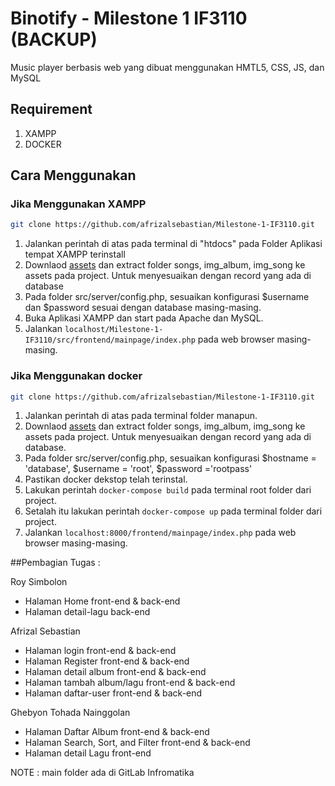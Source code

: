 # Binotify - Milestone 1 IF3110 (BACKUP)
Music player berbasis web yang dibuat menggunakan HMTL5, CSS, JS, dan MySQL


## Requirement
1. XAMPP
2. DOCKER

## Cara Menggunakan
### Jika Menggunakan XAMPP
```sh 
git clone https://github.com/afrizalsebastian/Milestone-1-IF3110.git
```
1. Jalankan perintah di atas pada terminal di "htdocs" pada Folder Aplikasi tempat XAMPP terinstall
2. Downlaod [assets](https://drive.google.com/drive/folders/18-64OG7wJp76dd4loc3dVR_Fl4P2TPIF?usp=sharing) dan extract folder songs, img_album, img_song ke assets pada project. Untuk menyesuaikan dengan record yang ada di database
3. Pada folder src/server/config.php, sesuaikan konfigurasi $username dan $password sesuai dengan database masing-masing.
4. Buka Aplikasi XAMPP dan start pada Apache dan MySQL.
5. Jalankan ```localhost/Milestone-1-IF3110/src/frontend/mainpage/index.php``` pada web browser masing-masing.

### Jika Menggunakan docker
```sh 
git clone https://github.com/afrizalsebastian/Milestone-1-IF3110.git
```
1. Jalankan perintah di atas pada terminal folder manapun.
2. Downlaod [assets](https://drive.google.com/drive/folders/18-64OG7wJp76dd4loc3dVR_Fl4P2TPIF?usp=sharing) dan extract folder songs, img_album, img_song ke assets pada project. Untuk menyesuaikan dengan record yang ada di database.
3. Pada folder src/server/config.php, sesuaikan konfigurasi $hostname = 'database', $username = 'root', $password ='rootpass'
4. Pastikan docker dekstop telah terinstal.
5. Lakukan perintah ```docker-compose build``` pada terminal root folder dari project.
6. Setalah itu lakukan perintah ```docker-compose up``` pada terminal folder dari project.
7. Jalankan ```localhost:8000/frontend/mainpage/index.php``` pada web browser masing-masing.

##Pembagian Tugas :

Roy Simbolon
- Halaman Home front-end & back-end
- Halaman detail-lagu back-end


Afrizal Sebastian
- Halaman login front-end & back-end
- Halaman Register front-end & back-end
- Halaman detail album front-end & back-end
- Halaman tambah album/lagu front-end & back-end
- Halaman daftar-user front-end & back-end


Ghebyon Tohada Nainggolan
- Halaman Daftar Album front-end & back-end
- Halaman Search, Sort, and Filter front-end & back-end
- Halaman detail Lagu front-end


NOTE : main folder ada di GitLab Infromatika
